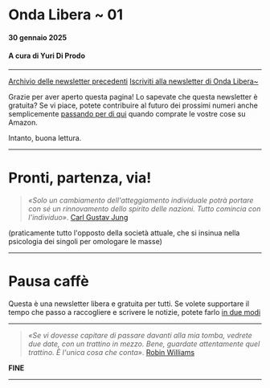 # Onda Libera ~ 01
#### 30 gennaio 2025
#### A cura di Yuri Di Prodo

---

[Archivio delle newsletter precedenti](https://yuridiprodo.github.io/pages/newsletter.html)
[Iscriviti alla newsletter di Onda Libera~](https://yuridiprodo.kit.com/​)

Grazie per aver aperto questa pagina! Lo sapevate che questa newsletter è gratuita? Se vi piace, potete contribuire al futuro dei prossimi numeri anche semplicemente [​passando per di qui​](https://amzn.to/4h31dBJ) quando comprate le vostre cose su Amazon.

Intanto, buona lettura.

---

# Pronti, partenza, via!

> *«Solo un cambiamento dell'atteggiamento individuale potrà portare con sé un rinnovamento dello spirito delle nazioni. Tutto comincia con l'individuo»*.  [Carl Gustav Jung](https://amzn.to/42AvFPx)

(praticamente tutto l'opposto della società attuale, che si insinua nella psicologia dei singoli per omologare le masse)

---

# Pausa caffè

Questa è una newsletter libera e gratuita per tutti. Se volete supportare il tempo che passo a raccogliere e scrivere le notizie, potete farlo [in due modi](https://yuridiprodo.github.io/pages/help.html)

---

> *«Se vi dovesse capitare di passare davanti alla mia tomba, vedrete due date, con un trattino in mezzo. Bene, guardate attentamente quel trattino. È l'unica cosa che conta»*. [Robin Williams](https://amzn.to/4jErfgq)

**FINE**

---
